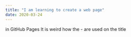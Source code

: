 ```yaml
---
title: "I am learning to create a web page"
date: 2020-03-24
---
```

in GitHub Pages
It is weird how the - are used on the title
